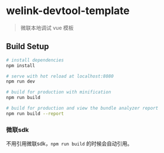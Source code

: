 # welink-devtool-template

> 微联本地调试 vue 模板

## Build Setup

``` bash
# install dependencies
npm install

# serve with hot reload at localhost:8080
npm run dev

# build for production with minification
npm run build

# build for production and view the bundle analyzer report
npm run build --report
```
### 微联sdk

不用引用微联sdk，`npm run build` 的时候会自动引用。